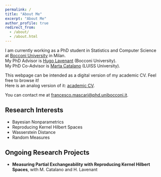 ```yaml
---
permalink: /
title: "About Me"
excerpt: "About Me"
author_profile: true
redirect_from: 
  - /about/
  - /about.html
---
```


I am currently working as a PhD student in Statistics and Computer Science at [Bocconi University](https://www.unibocconi.it/) in Milan.\
My PhD Advisor is [Hugo Lavenant](https://hugolav.github.io/) (Bocconi University).\
My PhD Co-Advisor is [Marta Catalano](https://martacatalano.github.io/) (LUISS University).

This webpage can be intended as a digital version of my academic CV. Feel free to browse it!\
Here is an analog version of it: [academic CV](https://francescomascari.github.io/files/Mascari_CV_edu.pdf).

You can contact me at [francesco.mascari@phd.unibocconi.it](mailto:francesco.mascari@phd.unibocconi.it).

## Research Interests
- Bayesian Nonparametrics
- Reproducing Kernel Hilbert Spaces
- Wasserstein Distance
- Random Measures

## Ongoing Research Projects
- **Measuring Partial Exchangeability with Reproducing Kernel Hilbert Spaces**, with M. Catalano and H. Lavenant
